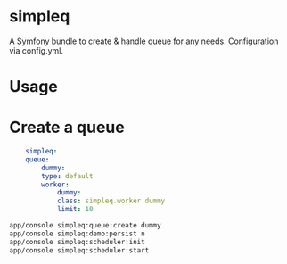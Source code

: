 simpleq
=======

A Symfony bundle to create & handle queue for any needs. Configuration via config.yml.

Usage
=====

Create a queue
===============

```yml 
    simpleq:
	queue:
	    dummy:
		type: default
		worker:
		    dummy:
			class: simpleq.worker.dummy
			limit: 10
```


```sh
app/console simpleq:queue:create dummy
app/console simpleq:demo:persist n
app/console simpleq:scheduler:init
app/console simpleq:scheduler:start
```